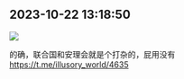 
## 2023-10-22 13:18:50

![](assets/illusory_world/20250319_122812_666833.jpg) 

的确，联合国和安理会就是个打杂的，屁用没有
https://t.me/illusory_world/4635
